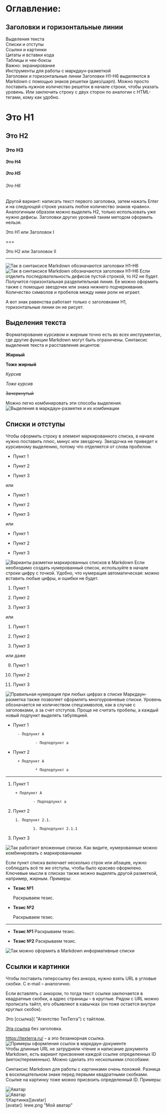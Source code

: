 # Оглавление:

## Заголовки и горизонтальные линии
Выделения текста  
Списки и отступы  
Ссылки и картинки  
Цитаты и вставки кода  
Таблицы и чек-боксы  
Важно: экранирование  
Инструменты для работы с маркдаун-разметкой  
Заголовки и горизонтальные линии
Заголовки H1–H6 выделяются в Markdown с помощью знаков решетки (диез/шарп). Можно просто поставить нужное количество решеток в начале строки, чтобы указать уровень. Или заключить строку с двух сторон по аналогии с HTML-тегами, кому как удобно.  

# Это H1  #
## Это H2 ##  
### Это H3  ###
#### Это H4 ####  
##### Это H5 #####  
###### Это H6  ######

Другой вариант: написать текст первого заголовка, затем нажать Enter и на следующей строке указать любое количество знаков «равно». Аналогичным образом можно выделить H2, только использовать уже нужно дефисы. Заголовки других уровней таким методом оформить нельзя.  

Это H1 или Заголовок I


===


Это H2 или Заголовок II


---
 ![Так в синтаксисе Markdown обозначаются заголовки H1–H6]( 1.png)
![Так в синтаксисе Markdown обозначаются заголовки H1–H6]( 2.png) 
Если отделить последовательность дефисов пустой строкой, то H2 не будет. Получится горизонтальная разделительная линия. Ее можно оформить также с помощью звездочек или знака нижнего подчеркивания. Количество символов и пробелов между ними роли не играет.

А вот знак равенства работает только с заголовками H1, горизонтальные линии он не рисует.  

## Выделения текста
Форматирование курсивом и жирным точно есть во всех инструментах, где другие функции Markdown могут быть ограничены. Синтаксис выделения текста и расставления акцентов:

__Жирный__


**Тоже жирный**


*Курсив*


_Тоже курсив_


~~Зачеркнутый~~


Можно легко комбинировать эти способы выделения.
![Выделения в маркдаун-разметке и их комбинации]( 3.png)
## Списки и отступы
Чтобы оформить строку в элемент маркированного списка, в начале нужно поставить плюс, минус или звездочку. Звездочка не приведет к курсивному выделению, потому что отделяется от слова пробелом.

- Пункт 1

- Пункт 2

- Пункт 3


или


+ Пункт 1

+ Пункт 2

+ Пункт 3


или


* Пункт 1

* Пункт 2

* Пункт 3

![Варианты разметки маркированных списков в Markdown]( 4.png)
Если необходимо создать нумерованный список, используйте в начале строки цифру с точкой. Удобно, что нумерация автоматическая: можно вставить любые цифры, и ошибки не будет.

1. Пункт 1

2. Пункт 2

3. Пункт 3


или


1. Пункт 1

1. Пункт 2

1. Пункт 3


или даже


9. Пункт 1

5. Пункт 2

1. Пункт 3

![Правильная нумерация при любых цифрах в списке]( 5.png)
Маркдаун-разметка также позволяет оформлять многоуровневые списки. Уровень обозначается не количеством спецсимволов, как в случае с заголовками, а за счет отступов. Проще не считать пробелы, а каждый новый подпункт выделять табуляцией.

- Пункт 1

        - Подпункт A

                - Подподпункт a


- Пункт 2

        + Подпункт A

                * Подподпункт a


---


1. Пункт 1

        + Подпункт A

                - Подподпункт a


2. Пункт 2

        1. Подпункт 2.1.

                1. Подподпункт 2.1.1


3. Пункт 3

![Так работают вложенные списки. Как видите, нумерованные можно комбинировать с маркированными]( 6.png)

Если пункт списка включает несколько строк или абзацев, нужно соблюдать всё те же отступы, чтобы было красиво оформлено. Ключевые мысли в списках также можно выделять другой разметкой, например, жирным. Примеры:

* __Тезис №1__


    Раскрываем тезис.


* __Тезис №2__


    Раскрываем тезис.


---


* __Тезис №1__ Раскрываем тезис.

* __Тезис №2__ Раскрываем тезис.

![Так можно оформить в Markdown информативные списки]( 7.png)  
## Ссылки и картинки  
Чтобы поставить гиперссылку без анкора, нужно взять URL в угловые скобки. С e-mail – аналогично.

Если вставлять с анкором, то тогда текст ссылки заключается в квадратные скобки, а адрес страницы – в круглые. Рядом с URL можно прописать тайтл, его объявляют в кавычках (он тоже остается внутри круглых скобок).

Это [ссылка]( "Агентство TexTerra") с тайтлом.


[Эта ссылка](http://example.net/) без заголовка.


<https://texterra.ru/> – а это безанкорная ссылка.
![Примеры оформления ссылок в маркдаун-документе](8.png)  
Чтобы длинные URL не затрудняли чтение и написание документа Markdown, есть вариант присвоения каждой ссылке определенных ID (меток/переменных). Можно сделать это несколькими способами:

[1]: google.com 'Сайт Google'

[2]: yandex.ru (Сайт «Яндекса»)

Синтаксис Markdown для работы с картинками очень похожий. Разница в восклицательном знаке перед первыми квадратными скобками. Ссылке на картинку тоже можно присвоить определенный ID. Примеры:

![Аватар](lewe.png)  
![Аватар](lewe.png "Мой аватар")  
![Картинка][avatar]  
[avatar]: lewe.png "Мой аватар"  
